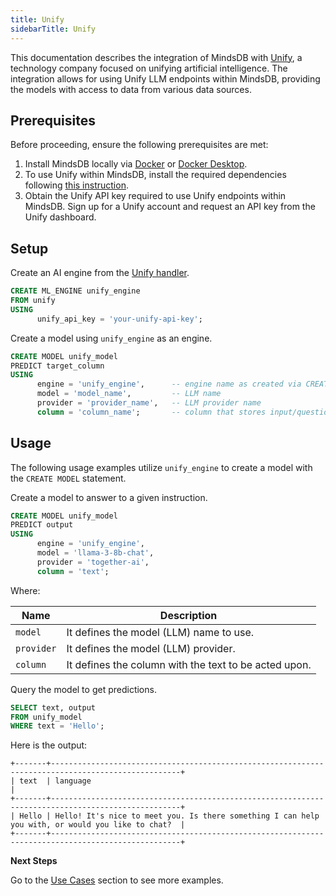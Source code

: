 ```yaml
---
title: Unify
sidebarTitle: Unify
---
```


This documentation describes the integration of MindsDB with [Unify](https://unify.ai/), a technology company focused on unifying artificial intelligence.
The integration allows for using Unify LLM endpoints within MindsDB, providing the models with access to data from various data sources.

## Prerequisites

Before proceeding, ensure the following prerequisites are met:

1. Install MindsDB locally via [Docker](https://docs.mindsdb.com/setup/self-hosted/docker) or [Docker Desktop](https://docs.mindsdb.com/setup/self-hosted/docker-desktop).
2. To use Unify within MindsDB, install the required dependencies following [this instruction](https://docs.mindsdb.com/setup/self-hosted/docker#install-dependencies).
3. Obtain the Unify API key required to use Unify endpoints within MindsDB. Sign up for a Unify account and request an API key from the Unify dashboard.

## Setup

Create an AI engine from the [Unify handler](https://github.com/mindsdb/mindsdb/tree/main/mindsdb/integrations/handlers/unify_handler).

```sql
CREATE ML_ENGINE unify_engine
FROM unify
USING
      unify_api_key = 'your-unify-api-key';
```

Create a model using `unify_engine` as an engine.

```sql
CREATE MODEL unify_model
PREDICT target_column
USING
      engine = 'unify_engine',      -- engine name as created via CREATE ML_ENGINE
      model = 'model_name',         -- LLM name
      provider = 'provider_name',   -- LLM provider name
      column = 'column_name';       -- column that stores input/question to the model
```

## Usage

The following usage examples utilize `unify_engine` to create a model with the `CREATE MODEL` statement.

Create a model to answer to a given instruction.

```sql
CREATE MODEL unify_model
PREDICT output
USING
      engine = 'unify_engine',
      model = 'llama-3-8b-chat',
      provider = 'together-ai',
      column = 'text';
```

Where:

| Name       | Description                                           |
| ---------- | ----------------------------------------------------- |
| `model`    | It defines the model (LLM) name to use.               |
| `provider` | It defines the model (LLM) provider.                  |
| `column`   | It defines the column with the text to be acted upon. |

Query the model to get predictions.

```sql
SELECT text, output
FROM unify_model
WHERE text = 'Hello';
```

Here is the output:

```
+-------+---------------------------------------------------------------------------------------------------+
| text  | language                                                                                          |
+-------+---------------------------------------------------------------------------------------------------+
| Hello | Hello! It's nice to meet you. Is there something I can help you with, or would you like to chat?  |
+-------+---------------------------------------------------------------------------------------------------+
```

<Tip>

**Next Steps**

Go to the [Use Cases](https://docs.mindsdb.com/use-cases/overview) section to see more examples.
</Tip>